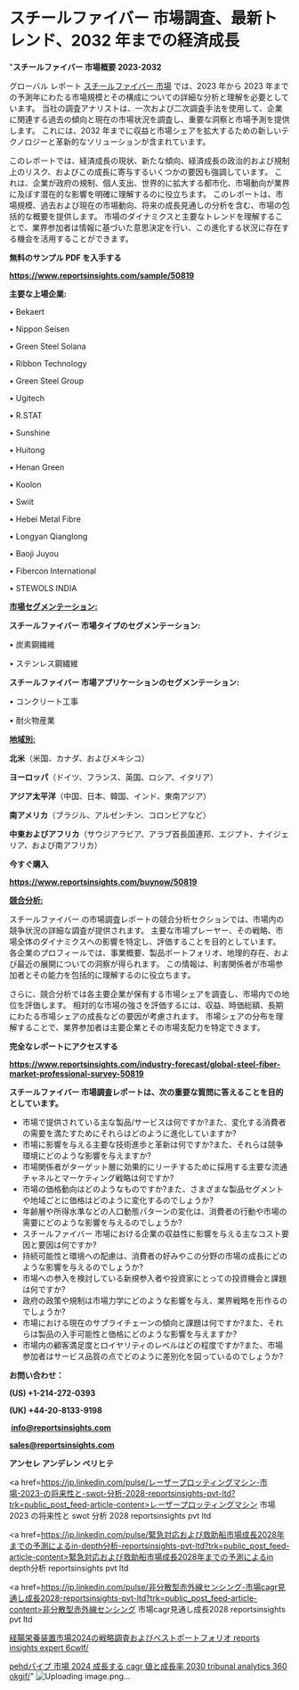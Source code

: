 # スチールファイバー 市場調査、最新トレンド、2032 年までの経済成長

"<strong>スチールファイバー 市場概要 2023-2032</strong>

グローバル レポート <a href=https://www.reportsinsights.com/sample/50819>スチールファイバー 市場</a> では、2023 年から 2023 年までの予測年にわたる市場規模とその構成についての詳細な分析と理解を必要としています。 当社の調査アナリストは、一次および二次調査手法を使用して、企業に関連する過去の傾向と現在の市場状況を調査し、重要な洞察と市場予測を提供します。 これには、2032 年までに収益と市場シェアを拡大​​するための新しいテクノロジーと革新的なソリューションが含まれています。

このレポートでは、経済成長の現状、新たな傾向、経済成長の政治的および規制上のリスク、およびこの成長に寄与するいくつかの要因も強調しています。 これは、企業が政府の規制、個人支出、世界的に拡大する都市化、市場動向が業界に及ぼす潜在的な影響を明確に理解するのに役立ちます。 このレポートは、市場規模、過去および現在の市場動向、将来の成長見通しの分析を含む、市場の包括的な概要を提供します。 市場のダイナミクスと主要なトレンドを理解することで、業界参加者は情報に基づいた意思決定を行い、この進化する状況に存在する機会を活用することができます。

<strong><b>無料のサンプル PDF を入手する</b></strong>

<a href=https://www.reportsinsights.com/sample/50819><strong><u>https://www.reportsinsights.com/sample/50819</u></strong></a>

<strong>主要な上場企業:</strong>

• Bekaert

• Nippon Seisen

• Green Steel Solana

• Ribbon Technology

• Green Steel Group

• Ugitech

• R.STAT

• Sunshine

• Huitong

• Henan Green

• Koolon

• Swiit

• Hebei Metal Fibre

• Longyan Qianglong

• Baoji Juyou

• Fibercon International

• STEWOLS INDIA

<strong><u>市場セグメンテーション</u></strong><strong><u>:</u></strong>

<strong>スチールファイバー 市場タイプのセグメンテーション:</strong>

• 炭素鋼繊維

• ステンレス鋼繊維

<strong>スチールファイバー 市場アプリケーションのセグメンテーション:</strong>

• コンクリート工事

• 耐火物産業

<strong><u>地域別</u></strong><strong><u>:</u></strong>

<strong>北米</strong>（米国、カナダ、およびメキシコ）

<strong>ヨーロッパ</strong>（ドイツ、フランス、英国、ロシア、イタリア）

<strong>アジア太平洋</strong>（中国、日本、韓国、インド、東南アジア）

<strong>南アメリカ</strong>（ブラジル、アルゼンチン、コロンビアなど）

<strong>中東およびアフリカ</strong>（サウジアラビア、アラブ首長国連邦、エジプト、ナイジェリア、および南アフリカ）

<strong>今すぐ購入</strong>

<a href=https://www.reportsinsights.com/buynow/50819><strong><u>https://www.reportsinsights.com/buynow/50819</u></strong></a>

<strong><u>競合分析:</u></strong>

スチールファイバー の市場調査レポートの競合分析セクションでは、市場内の競争状況の詳細な調査が提供されます。 主要な市場プレーヤー、その戦略、市場全体のダイナミクスへの影響を特定し、評価することを目的としています。 各企業のプロフィールでは、事業概要、製品ポートフォリオ、地理的存在、および最近の展開についての洞察が得られます。 この情報は、利害関係者が市場参加者とその能力を包括的に理解するのに役立ちます。

さらに、競合分析では各主要企業が保有する市場シェアを調査し、市場内での地位を評価します。 相対的な市場の強さを評価するには、収益、時価総額、長期にわたる市場シェアの成長などの要因が考慮されます。 市場シェアの分布を理解することで、業界参加者は主要企業とその市場支配力を特定できます。

<strong>完全なレポートにアクセスする</strong>

<a href=https://www.reportsinsights.com/industry-forecast/global-steel-fiber-market-professional-survey-50819><strong><u><b>https://www.reportsinsights.com/industry-forecast/global-steel-fiber-market-professional-survey-50819</b></u></strong></a>

<strong><b>スチールファイバー 市場調査レポートは、次の重要な質問に答えることを目的としています。</b></strong>
<ul>
  <li>市場で提供されている主な製品/サービスは何ですか?また、変化する消費者の需要を満たすためにそれらはどのように進化していますか?</li>
  <li>市場に影響を与える主要な技術進歩と革新は何ですか?また、それらは競争環境にどのような影響を与えますか?</li>
  <li>市場関係者がターゲット層に効果的にリーチするために採用する主要な流通チャネルとマーケティング戦略は何ですか?</li>
  <li>市場の価格動向はどのようなものですか?また、さまざまな製品セグメントや地域ごとに価格はどのように変化するのでしょうか?</li>
  <li>年齢層や所得水準などの人口動態パターンの変化は、消費者の行動や市場の需要にどのような影響を与えるのでしょうか?</li>
  <li>スチールファイバー 市場における企業の収益性に影響を与える主なコスト要因と要因は何ですか?</li>
  <li>持続可能性と環境への配慮は、消費者の好みやこの分野の市場の成長にどのような影響を与えるのでしょうか?</li>
  <li>市場への参入を検討している新規参入者や投資家にとっての投資機会と課題は何ですか?</li>
  <li>政府の政策や規制は市場力学にどのような影響を与え、業界戦略を形作るのでしょうか?</li>
  <li>市場における現在のサプライチェーンの傾向と課題は何ですか?また、それらは製品の入手可能性と価格にどのような影響を与えますか?</li>
  <li>市場内の顧客満足度とロイヤリティのレベルはどの程度ですか?また、市場参加者はサービス品質の点でどのように差別化を図っているのでしょうか?</li>
</ul>
<strong>お問い合わせ：</strong>

<strong>(US) +1-214-272-0393</strong>

<strong>(UK) +44-20-8133-9198</strong>

<strong> </strong><a href=info@reportsinsights.com><strong><u>info@reportsinsights.com</u></strong></a>

<a href=sales@reportsinsights.com><strong><u>sales@reportsinsights.com</u></strong></a>

<strong>アンセレ アンデレン ベリヒテ</strong>

<a href=https://jp.linkedin.com/pulse/レーザープロッティングマシン-市場-2023-の将来性と-swot-分析-2028-reportsinsights-pvt-ltd?trk=public_post_feed-article-content>レーザープロッティングマシン 市場 2023 の将来性と swot 分析 2028 reportsinsights pvt ltd</a>

<a href=https://jp.linkedin.com/pulse/緊急対応および救助船市場成長2028年までの予測によるin-depth分析-reportsinsights-pvt-ltd?trk=public_post_feed-article-content>緊急対応および救助船市場成長2028年までの予測によるin depth分析 reportsinsights pvt ltd</a>

<a href=https://jp.linkedin.com/pulse/非分散型赤外線センシング-市場cagr見通し成長2028-reportsinsights-pvt-ltd?trk=public_post_feed-article-content>非分散型赤外線センシング 市場cagr見通し成長2028 reportsinsights pvt ltd</a>

<a href=https://www.linkedin.com/pulse/経腸栄養装置市場2024の戦略調査およびベストポートフォリオ-reports-insights-expert-6cwlf/>経腸栄養装置市場2024の戦略調査およびベストポートフォリオ reports insights expert 6cwlf/</a>

<a href=https://www.linkedin.com/pulse/pehdパイプ-市場-2024-成長する-cagr-値と成長率-2030-tribunal-analytics-360-okgif/>pehdパイプ 市場 2024 成長する cagr 値と成長率 2030 tribunal analytics 360 okgif/</a>"
![Uploading image.png…]()
